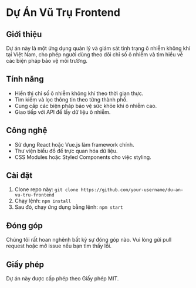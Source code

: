 # Dự Án Vũ Trụ Frontend

## Giới thiệu
Dự án này là một ứng dụng quản lý và giám sát tình trạng ô nhiễm không khí tại Việt Nam, cho phép người dùng theo dõi chỉ số ô nhiễm và tìm hiểu về các biện pháp bảo vệ môi trường.

## Tính năng
- Hiển thị chỉ số ô nhiễm không khí theo thời gian thực.
- Tìm kiếm và lọc thông tin theo từng thành phố.
- Cung cấp các biện pháp bảo vệ sức khỏe khi ô nhiễm cao.
- Giao tiếp với API để lấy dữ liệu ô nhiễm.

## Công nghệ
- Sử dụng React hoặc Vue.js làm framework chính.
- Thư viện biểu đồ để trực quan hóa dữ liệu.
- CSS Modules hoặc Styled Components cho việc styling.

## Cài đặt
1. Clone repo này: `git clone https://github.com/your-username/du-an-vu-tru-frontend`
2. Chạy lệnh: `npm install`
3. Sau đó, chạy ứng dụng bằng lệnh: `npm start`

## Đóng góp
Chúng tôi rất hoan nghênh bất kỳ sự đóng góp nào. Vui lòng gửi pull request hoặc mở issue nếu bạn tìm thấy lỗi.

## Giấy phép
Dự án này được cấp phép theo Giấy phép MIT.